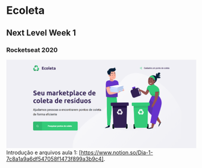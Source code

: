 # Ecoleta
## Next Level Week 1
### Rocketseat 2020
 ![Index](https://raw.githubusercontent.com/Lucas-Angelo/Ecoleta/master/imgs/index.png "Index")
 Introdução e arquivos aula 1: [https://www.notion.so/Dia-1-7c8a1a9a6df547058f1473f899a3b9c4].
